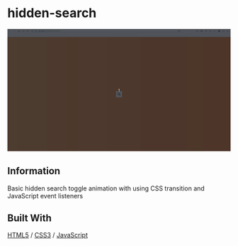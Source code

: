 # hidden-search

![cover](./assets/hidden-search.gif)

## Information

Basic hidden search toggle animation with using CSS transition and JavaScript event listeners

## Built With

[HTML5](https://www.w3schools.com/html/) / [CSS3](https://www.w3schools.com/css/) / [JavaScript](https://www.w3schools.com/js/)

